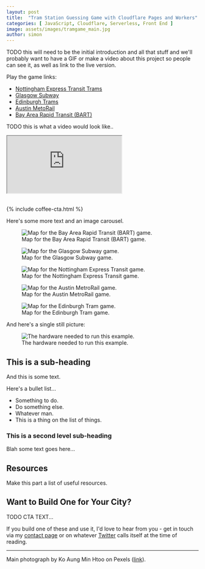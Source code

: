 ```yaml
---
layout: post
title:  "Tram Station Guessing Game with Cloudflare Pages and Workers"
categories: [ JavaScript, Cloudflare, Serverless, Front End ]
image: assets/images/tramgame_main.jpg
author: simon
---
```

TODO this will need to be the initial introduction and all that stuff and we'll probably want to have a GIF or make a video about this project so people can see it, as well as link to the live version.

Play the game links:

* [Nottingham Express Transit Trams](https://tramgame.simonprickett.dev/)
* [Glasgow Subway](https://glasubgame.simonprickett.dev/)
* [Edinburgh Trams](https://edtramgame.simonprickett.dev/)
* [Austin MetoRail](https://austingame.simonprickett.dev/)
* [Bay Area Rapid Transit (BART)](https://bartgame.simonprickett.dev/)

TODO this is what a video would look like..

<div class="embed-responsive embed-responsive-16by9">
  <iframe class="embed-responsive-item" src="https://www.youtube.com/embed/xRejaScBBcU?si=UVZegorOGzDUBo35" allowfullscreen></iframe>
</div><br/>

{% include coffee-cta.html %}

Here's some more text and an image carousel.

<div class="slick-carousel">
    <div>
        <figure class="figure" style="width:100%;">
        <img src="{{ site.baseurl }}/assets/images/lightrail_sfbay_map.png" class="figure-img img-fluid" style="margin:auto;" alt="Map for the Bay Area Rapid Transit (BART) game.">
        <figcaption class="figure-caption text-center">Map for the Bay Area Rapid Transit (BART) game.</figcaption>
        </figure>
    </div>
    <div>
        <figure class="figure" style="width:100%;">
        <img src="{{ site.baseurl }}/assets/images/lightrail_glasgow_map.png" class="figure-img img-fluid" style="margin:auto;" alt="Map for the Glasgow Subway game.">
        <figcaption class="figure-caption text-center">Map for the Glasgow Subway game.</figcaption>
        </figure>
    </div>
    <div>
        <figure class="figure" style="width:100%;">
        <img src="{{ site.baseurl }}/assets/images/lightrail_nottingham_map.png" class="figure-img img-fluid" style="margin:auto;" alt="Map for the Nottingham Express Transit game.">
        <figcaption class="figure-caption text-center">Map for the Nottingham Express Transit game.</figcaption>
        </figure>
    </div>
    <div>
        <figure class="figure" style="width:100%;">
        <img src="{{ site.baseurl }}/assets/images/lightrail_austin_map.png" class="figure-img img-fluid" style="margin:auto;" alt="Map for the Austin MetroRail game.">
        <figcaption class="figure-caption text-center">Map for the Austin MetroRail game.</figcaption>
        </figure>
    </div>
    <div>
        <figure class="figure" style="width:100%;">
        <img src="{{ site.baseurl }}/assets/images/lightrail_edinburgh_map.png" class="figure-img img-fluid" style="margin:auto;" alt="Map for the Edinburgh Tram game.">
        <figcaption class="figure-caption text-center">Map for the Edinburgh Tram game.</figcaption>
        </figure>
    </div>
</div>

And here's a single still picture:

<figure class="figure">
  <img src="{{ site.baseurl }}/assets/images/carbonintensity_kit.png" alt="The hardware needed to run this example.">
  <figcaption class="figure-caption text-center">The hardware needed to run this example.</figcaption>
</figure>

## This is a sub-heading

And this is some text.

Here's a bullet list...

* Something to do.
* Do something else.
* Whatever man.
* This is a thing on the list of things.

### This is a second level sub-heading

Blah some text goes here...


## Resources

Make this part a list of useful resources.

## Want to Build One for Your City?

TODO CTA TEXT...

If you build one of these and use it, I'd love to hear from you - get in touch via my [contact page](/contact) or on whatever [Twitter](https://twitter.com/simon_prickett) calls itself at the time of reading.

--- 
Main photograph by Ko Aung Min Htoo on Pexels ([link](https://www.pexels.com/photo/people-waiting-on-railway-platform-15553717/)).
